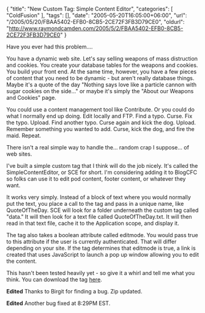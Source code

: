 {
	"title": "New Custom Tag: Simple Content Editor",
	"categories": [
		"ColdFusion"
	],
	"tags": [],
	"date": "2005-05-20T16:05:00+06:00",
	"url": "/2005/05/20/FBAA5402-EFB0-8CB5-2CE72F3FB3D79CE0",
	"oldurl": "http://www.raymondcamden.com/2005/5/2/FBAA5402-EFB0-8CB5-2CE72F3FB3D79CE0"
}

Have you ever had this problem....

You have a dynamic web site. Let's say selling weapons of mass distruction and cookies. You create your database tables for the weapons and cookies. You build your front end. At the same time, however, you have a few pieces of content that you need to be dynamic - but aren't really database things. Maybe it's a quote of the day "Nothing says love like a particle cannon with sugar cookies on the side..." or maybe it's simply the "About our Weapons and Cookies" page. 

You could use a content management tool like Contribute. Or you could do what I normally end up doing. Edit locally and FTP. Find a typo. Curse. Fix the typo. Upload. Find another typo. Curse again and kick the dog. Upload. Remember something you wanted to add. Curse, kick the dog, and fire the maid. Repeat.

There isn't a real simple way to handle the... random crap I suppose... of web sites. 

I've built a simple custom tag that I think will do the job nicely. It's called the SimpleContentEditor, or SCE for short. I'm considering adding it to BlogCFC so folks can use it to edit pod content, footer content, or whatever they want. 

It works very simply. Instead of a block of text where you would normally put the text, you place a call to the tag and pass in a unique name, like QuoteOfTheDay. SCE will look for a folder underneath the custom tag called "data." It will then look for a text file called QuoteOfTheDay.txt. It will then read in that text file, cache it to the Application scope, and display it.

The tag also takes a boolean attribute called editmode. You would pass true to this attribute if the user is currently authenticated. That will differ depending on your site. If the tag determines that editmode is true, a link is created that uses JavaScript to launch a pop up window allowing you to edit the content.

This hasn't been tested heavily yet - so give it a whirl and tell me what you think. You can download the tag <a href="downloads/simplecontenteditor.zip">here</a>.

<b>Edited</b> Thanks to Birgit for finding a bug. Zip updated.

<b>Edited</b> Another bug fixed at 8:29PM EST.